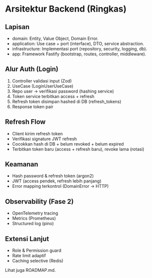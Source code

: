 # Arsitektur Backend (Ringkas)

## Lapisan
- domain: Entity, Value Object, Domain Error.
- application: Use case + port (interface), DTO, service abstraction.
- infrastructure: Implementasi port (repository, security, logging, db).
- app: Framework Fastify (bootstrap, routes, controller, middleware).

## Alur Auth (Login)
1. Controller validasi input (Zod)
2. UseCase (LoginUserUseCase)
3. Repo user -> verifikasi password (hashing service)
4. Token service terbitkan access + refresh
5. Refresh token disimpan hashed di DB (refresh_tokens)
6. Response token pair

## Refresh Flow
- Client kirim refresh token
- Verifikasi signature JWT refresh
- Cocokkan hash di DB + belum revoked + belum expired
- Terbitkan token baru (access + refresh baru), revoke lama (rotasi)

## Keamanan
- Hash password & refresh token (argon2)
- JWT (access pendek, refresh lebih panjang)
- Error mapping terkontrol (DomainError -> HTTP)

## Observability (Fase 2)
- OpenTelemetry tracing
- Metrics (Prometheus)
- Structured log (pino)

## Extensi Lanjut
- Role & Permission guard
- Rate limit adaptif
- Caching selective (Redis)

Lihat juga ROADMAP.md.